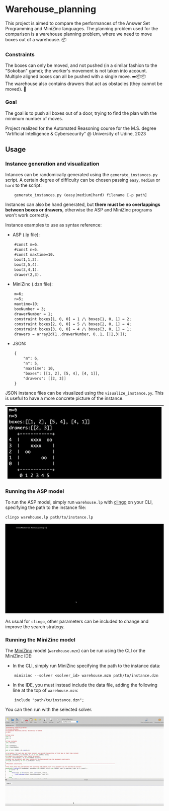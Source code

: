 # Warehouse_planning

This project is aimed to compare the performances of the Answer Set Programming and MiniZinc languages.
The planning problem used for the comparison is a warehouse planning problem, where we need to move boxes out of a warehouse. 📦

### Constraints

The boxes can only be moved, and not pushed (in a similar fashion to the "Sokoban" game); the worker's movement is not taken into account.  
Multiple aligned boxes can all be pushed with a single move. ➡️📦📦  
The warehouse also contains drawers that act as obstacles (they cannot be moved). 🚫

### Goal

The goal is to push all boxes out of a door, trying to find the plan with the minimum number of moves.

Project realized for the Automated Reasoning course for the M.S. degree "Artificial Intelligence & Cybersecurity" @ University of Udine, 2023

## Usage

### Instance generation and visualization

Intances can be randomically generated using the `generate_instances.py` script. A certain degree of difficulty can be chosen passing `easy`, `medium` or `hard` to the script:

```
    generate_instances.py (easy|medium|hard) filename [-p path]
```

Instances can also be hand generated, but **there must be no overlappings between boxes or drawers**, otherwise the ASP and MiniZinc programs won't work correctly.

Instance examples to use as syntax reference:

- ASP (.lp file):
```
    #const m=6.
    #const n=5.
    #const maxtime=10.
    box(1,1,2).
    box(2,5,4).
    box(3,4,1).
    drawer(2,3).
```
- MiniZinc (.dzn file):
```
    m=6;
    n=5;
    maxtime=10;
    boxNumber = 3;
    drawerNumber = 1;
    constraint boxes[1, 0, 0] = 1 /\ boxes[1, 0, 1] = 2;
    constraint boxes[2, 0, 0] = 5 /\ boxes[2, 0, 1] = 4;
    constraint boxes[3, 0, 0] = 4 /\ boxes[3, 0, 1] = 1;
    drawers = array2d(1..drawerNumber, 0..1, [|2,3|]);
```
- JSON:
```
    {
        "m": 6, 
        "n": 5, 
        "maxtime": 10, 
        "boxes": [[1, 2], [5, 4], [4, 1]], 
        "drawers": [[2, 3]]
    }
```

JSON instance files can be visualized using the `visualize_instance.py`. This is useful to have a more concrete picture of the instance.

|![Instance visualization](Images/visualization.png)|
|:--:|


### Running the ASP model

To run the ASP model, simply run `warehouse.lp` with [clingo](https://potassco.org/clingo/) on your CLI, specifying the path to the instance file:
```
clingo warehouse.lp path/to/instance.lp
```

![Clingo execution](Images/clingo.gif)

As usual for `clingo`, other parameters can be included to change and improve the search strategy.

### Running the MiniZinc model

The [MiniZinc](https://www.minizinc.org) model (`warehouse.mzn`) can be run using the CLI or the MiniZinc IDE:

- In the CLI, simply run MiniZinc specifying the path to the instance data:
```
    minizinc --solver <solver_id> warehouse.mzn path/to/instance.dzn
```
- In the IDE, you must instead include the data file, adding the following line at the top of `warehouse.mzn`:
```
    include "path/to/instance.dzn";
```
You can then run with the selected solver.

![MiniZinc execution](Images/minizinc.gif)